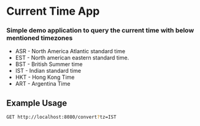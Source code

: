 # Current Time App
### Simple demo application to query the current time with below mentioned timezones

-  ASR - North America Atlantic standard time
-  EST - North american eastern standard time.
-  BST - British Summer time
-  IST - Indian standard time
-  HKT - Hong Kong Time
-  ART - Argentina Time

## Example Usage
```sh
GET http://localhost:8080/convert?tz=IST
```